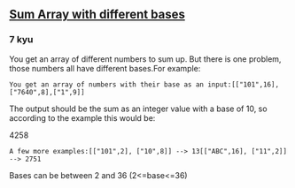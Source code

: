 <h2><a href=https://www.codewars.com/kata/5a005f4fba2a14897f000086/train/javascript target="_blank">Sum Array with different bases</a></h2><h3>7 kyu</h3><p>You get an array of different numbers to sum up. But there is one problem, those numbers all have different bases.For example:</p><pre><code class="language-javascript"><span class="cm-variable">You</span> <span class="cm-variable">get</span> <span class="cm-variable">an</span> <span class="cm-variable">array</span> <span class="cm-variable">of</span> <span class="cm-variable">numbers</span> <span class="cm-keyword">with</span> <span class="cm-variable">their</span> <span class="cm-variable">base</span> <span class="cm-variable">as</span> <span class="cm-variable">an</span> <span class="cm-variable">input</span>:[[<span class="cm-string">"101"</span>,<span class="cm-number">16</span>],[<span class="cm-string">"7640"</span>,<span class="cm-number">8</span>],[<span class="cm-string">"1"</span>,<span class="cm-number">9</span>]]</code></pre><pre style="display: none;"><code class="language-python"><span class="cm-variable">You</span> <span class="cm-variable">get</span> <span class="cm-variable">an</span> <span class="cm-variable">array</span> <span class="cm-variable">of</span> <span class="cm-variable">numbers</span> <span class="cm-keyword">with</span> <span class="cm-variable">their</span> <span class="cm-variable">base</span> <span class="cm-keyword">as</span> <span class="cm-variable">an</span> <span class="cm-builtin">input</span>:[[<span class="cm-string">"101"</span>,<span class="cm-number">16</span>],[<span class="cm-string">"7640"</span>,<span class="cm-number">8</span>],[<span class="cm-string">"1"</span>,<span class="cm-number">9</span>]]</code></pre><pre style="display: none;"><code class="language-java"><span class="cm-variable">You</span> <span class="cm-variable">get</span> <span class="cm-variable">an</span> <span class="cm-variable">array</span> <span class="cm-variable">of</span> <span class="cm-variable">BasedNumbers</span> <span class="cm-variable">as</span> <span class="cm-variable">an</span> <span class="cm-variable">input</span>:<span class="cm-keyword">public</span> <span class="cm-keyword">class</span> <span class="cm-def">BasedNumbers</span> {  <span class="cm-keyword">public</span> <span class="cm-keyword">final</span> <span class="cm-type">String</span> <span class="cm-variable">number</span>;  <span class="cm-keyword">public</span> <span class="cm-keyword">final</span> <span class="cm-type">int</span> <span class="cm-variable">base</span>;}[  {<span class="cm-variable">number</span>: <span class="cm-string">"101"</span>, <span class="cm-variable">base</span>: <span class="cm-number">16</span>},  {<span class="cm-variable">number</span>: <span class="cm-string">"7640"</span>, <span class="cm-variable">base</span>: <span class="cm-number">8</span>},  {<span class="cm-variable">number</span>: <span class="cm-string">"1"</span>, <span class="cm-variable">base</span>: <span class="cm-number">9</span>}]</code></pre><p>The output should be the sum as an integer value with a base of 10, so according to the example this would be:</p><p>4258</p><pre><code class="language-javascript"><span class="cm-variable">A</span> <span class="cm-variable">few</span> <span class="cm-variable">more</span> <span class="cm-variable">examples</span>:[[<span class="cm-string">"101"</span>,<span class="cm-number">2</span>], [<span class="cm-string">"10"</span>,<span class="cm-number">8</span>]] <span class="cm-operator">--&gt;</span> <span class="cm-number">13</span>[[<span class="cm-string">"ABC"</span>,<span class="cm-number">16</span>], [<span class="cm-string">"11"</span>,<span class="cm-number">2</span>]] <span class="cm-operator">--&gt;</span> <span class="cm-number">2751</span></code></pre><pre style="display: none;"><code class="language-python"><span class="cm-variable">A</span> <span class="cm-variable">few</span> <span class="cm-variable">more</span> <span class="cm-variable">examples</span>:[[<span class="cm-string">"101"</span>,<span class="cm-number">2</span>], [<span class="cm-string">"10"</span>,<span class="cm-number">8</span>]] <span class="cm-operator">-</span><span class="cm-operator">-</span><span class="cm-operator">&gt;</span> <span class="cm-number">13</span>[[<span class="cm-string">"ABC"</span>,<span class="cm-number">16</span>], [<span class="cm-string">"11"</span>,<span class="cm-number">2</span>]] <span class="cm-operator">-</span><span class="cm-operator">-</span><span class="cm-operator">&gt;</span> <span class="cm-number">2751</span></code></pre><pre style="display: none;"><code class="language-java"><span class="cm-variable">A</span> <span class="cm-variable">few</span> <span class="cm-variable">more</span> <span class="cm-variable">examples</span>:[{<span class="cm-variable">number</span>: <span class="cm-string">"101"</span>, <span class="cm-variable">base</span>: <span class="cm-number">2</span>}, {<span class="cm-variable">number</span>: <span class="cm-string">"10"</span>, <span class="cm-variable">base</span>: <span class="cm-number">8</span>}] <span class="cm-operator">--&gt;</span> <span class="cm-number">13</span>[{<span class="cm-variable">number</span>: <span class="cm-string">"ABC"</span>, <span class="cm-variable">base</span>: <span class="cm-number">16</span>}, {<span class="cm-variable">number</span>: <span class="cm-string">"11"</span>, <span class="cm-variable">base</span>: <span class="cm-number">2</span>}] <span class="cm-operator">--&gt;</span> <span class="cm-number">2751</span></code></pre><p>Bases can be between 2 and 36 (2&lt;=base&lt;=36)</p>